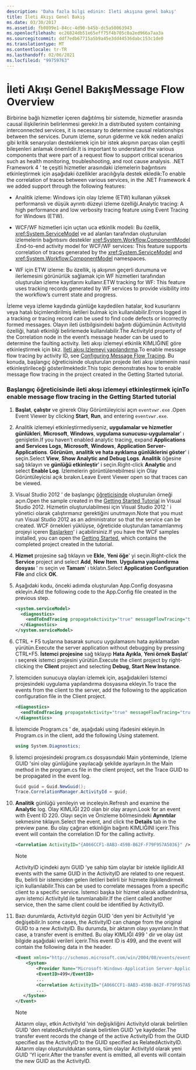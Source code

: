```yaml
---
description: 'Daha fazla bilgi edinin: Ileti akışına genel bakış'
title: İleti Akışı Genel Bakış
ms.date: 03/30/2017
ms.assetid: fb0899e1-84cc-4d90-b45b-dc5a50063943
ms.openlocfilehash: ec26824db51e65eff75f4b705c0a2ed966a7aa3a
ms.sourcegitcommit: ddf7edb67715a5b9a45e3dd44536dabc153c1de0
ms.translationtype: MT
ms.contentlocale: tr-TR
ms.lasthandoff: 02/06/2021
ms.locfileid: "99759763"
---
```

# <a name="message-flow-overview"></a><span data-ttu-id="4b65d-103">İleti Akışı Genel Bakış</span><span class="sxs-lookup"><span data-stu-id="4b65d-103">Message Flow Overview</span></span>

<span data-ttu-id="4b65d-104">Birbirine bağlı hizmetler içeren dağıtılmış bir sistemde, hizmetler arasında causal ilişkilerinin belirlenmesi gerekir.</span><span class="sxs-lookup"><span data-stu-id="4b65d-104">In a distributed system containing interconnected services, it is necessary to determine causal relationships between the services.</span></span> <span data-ttu-id="4b65d-105">Durum izleme, sorun giderme ve kök neden analizi gibi kritik senaryoları desteklemek için bir istek akışının parçası olan çeşitli bileşenleri anlamak önemlidir.</span><span class="sxs-lookup"><span data-stu-id="4b65d-105">It is important to understand the various components that were part of a request flow to support critical scenarios such as health monitoring, troubleshooting, and root cause analysis.</span></span> <span data-ttu-id="4b65d-106">.NET Framework 4 ' te çeşitli hizmetler arasındaki izlemelerin bağıntısını etkinleştirmek için aşağıdaki özellikler aracılığıyla destek ekledik:</span><span class="sxs-lookup"><span data-stu-id="4b65d-106">To enable the correlation of traces between various services, in the .NET Framework 4 we added support through the following features:</span></span>

- <span data-ttu-id="4b65d-107">Analitik izleme: Windows için olay Izleme (ETW) kullanan yüksek performanslı ve düşük ayrıntı düzeyi izleme özelliği.</span><span class="sxs-lookup"><span data-stu-id="4b65d-107">Analytic tracing: A high performance and low verbosity tracing feature using Event Tracing for Windows (ETW).</span></span>

- <span data-ttu-id="4b65d-108">WCF/WF hizmetleri için uçtan uca etkinlik modeli: Bu özellik, <xref:System.ServiceModel> ve ad alanları tarafından oluşturulan izlemelerin bağıntısını destekler <xref:System.Workflow.ComponentModel> .</span><span class="sxs-lookup"><span data-stu-id="4b65d-108">End-to-end activity model for WCF/WF services: This feature supports correlation of traces generated by the <xref:System.ServiceModel> and <xref:System.Workflow.ComponentModel> namespaces.</span></span>

- <span data-ttu-id="4b65d-109">WF için ETW izleme: Bu özellik, iş akışının geçerli durumuna ve ilerlemesini görünürlük sağlamak için WF hizmetleri tarafından oluşturulan izleme kayıtlarını kullanır.</span><span class="sxs-lookup"><span data-stu-id="4b65d-109">ETW tracking for WF: This feature uses tracking records generated by WF services to provide visibility into the workflow’s current state and progress.</span></span>

 <span data-ttu-id="4b65d-110">İzleme veya izleme kaydında günlüğe kaydedilen hatalar, kod kusurlarını veya hatalı biçimlendirilmiş iletileri bulmak için kullanılabilir.</span><span class="sxs-lookup"><span data-stu-id="4b65d-110">Errors logged in a tracking or tracing record can be used to find code defects or incorrectly formed messages.</span></span> <span data-ttu-id="4b65d-111">Olayın ileti üstbilgisindeki bağıntı düğümünün ActivityId özelliği, hatalı etkinliği belirlemede kullanılabilir.</span><span class="sxs-lookup"><span data-stu-id="4b65d-111">The ActivityId property of the Correlation node in the event’s message header can be used to determine the faulting activity.</span></span> <span data-ttu-id="4b65d-112">İleti akışı izlemeyi etkinlik KIMLIĞINE göre etkinleştirmek için bkz. [Ileti akışı Izlemeyi yapılandırma](./etw/configuring-message-flow-tracing.md).</span><span class="sxs-lookup"><span data-stu-id="4b65d-112">To enable message flow tracing by activity ID, see [Configuring Message Flow Tracing](./etw/configuring-message-flow-tracing.md).</span></span> <span data-ttu-id="4b65d-113">Bu konuda, başlangıç öğreticisinde oluşturulan projede ileti akışı izlemenin nasıl etkinleştirileceği gösterilmektedir.</span><span class="sxs-lookup"><span data-stu-id="4b65d-113">This topic demonstrates how to enable message flow tracing in the project created in the Getting Started tutorial.</span></span>

### <a name="to-enable-message-flow-tracing-in-the-getting-started-tutorial"></a><span data-ttu-id="4b65d-114">Başlangıç öğreticisinde ileti akışı izlemeyi etkinleştirmek için</span><span class="sxs-lookup"><span data-stu-id="4b65d-114">To enable message flow tracing in the Getting Started tutorial</span></span>

1. <span data-ttu-id="4b65d-115">**Başlat**, **çalıştır** ve girerek Olay Görüntüleyicisi açın `eventvwr.exe` .</span><span class="sxs-lookup"><span data-stu-id="4b65d-115">Open Event Viewer by clicking **Start**, **Run**, and entering `eventvwr.exe`.</span></span>

2. <span data-ttu-id="4b65d-116">Analitik izlemeyi etkinleştirmediyseniz, **uygulamalar ve hizmetler günlükleri**, **Microsoft**, **Windows**, **uygulama sunucusu-uygulamalar**' ı genişletin.</span><span class="sxs-lookup"><span data-stu-id="4b65d-116">If you haven’t enabled analytic tracing, expand **Applications and Services Logs**, **Microsoft**, **Windows**, **Application Server-Applications**.</span></span> <span data-ttu-id="4b65d-117">**Görünüm**, **analitik ve hata ayıklama günlüklerini göster**' i seçin.</span><span class="sxs-lookup"><span data-stu-id="4b65d-117">Select **View**, **Show Analytic and Debug Logs**.</span></span> <span data-ttu-id="4b65d-118">**Analitik** öğesine sağ tıklayın ve **günlüğü etkinleştir**' i seçin.</span><span class="sxs-lookup"><span data-stu-id="4b65d-118">Right-click **Analytic** and select **Enable Log**.</span></span> <span data-ttu-id="4b65d-119">İzlemelerin görüntülenebilmesi için Olay Görüntüleyicisi açık bırakın.</span><span class="sxs-lookup"><span data-stu-id="4b65d-119">Leave Event Viewer open so that traces can be viewed.</span></span>

3. <span data-ttu-id="4b65d-120">Visual Studio 2012 ' de başlangıç [öğreticisinde](../getting-started-tutorial.md) oluşturulan örneği açın.</span><span class="sxs-lookup"><span data-stu-id="4b65d-120">Open the sample created in the [Getting Started Tutorial](../getting-started-tutorial.md) in Visual Studio 2012.</span></span> <span data-ttu-id="4b65d-121">Hizmetin oluşturulabilmesi için Visual Studio 2012 ' i yönetici olarak çalıştırmanız gerektiğini unutmayın.</span><span class="sxs-lookup"><span data-stu-id="4b65d-121">Note that you must run Visual Studio 2012 as an administrator so that the service can be created.</span></span> <span data-ttu-id="4b65d-122">WCF örnekleri yüklüyse, öğreticide oluşturulan tamamlanmış projeyi içeren [Başlarken](../samples/getting-started-sample.md)' i açabilirsiniz.</span><span class="sxs-lookup"><span data-stu-id="4b65d-122">If you have the WCF samples installed, you can open the [Getting Started](../samples/getting-started-sample.md), which contains the completed project created in the tutorial.</span></span>

4. <span data-ttu-id="4b65d-123">**Hizmet** projesine sağ tıklayın ve **Ekle**, **Yeni öğe**' yi seçin.</span><span class="sxs-lookup"><span data-stu-id="4b65d-123">Right-click the **Service** project and select **Add**, **New Item**.</span></span> <span data-ttu-id="4b65d-124">**Uygulama yapılandırma dosyası** ' nı seçin ve **Tamam**' ı tıklatın.</span><span class="sxs-lookup"><span data-stu-id="4b65d-124">Select **Application Configuration File** and click **OK**.</span></span>

5. <span data-ttu-id="4b65d-125">Aşağıdaki kodu, önceki adımda oluşturulan App.Config dosyasına ekleyin.</span><span class="sxs-lookup"><span data-stu-id="4b65d-125">Add the following code to the App.Config file created in the previous step.</span></span>

    ```xml
    <system.serviceModel>
      <diagnostics>
        <endToEndTracing propagateActivity="true" messageFlowTracing="true"/>
      </diagnostics>
    </system.serviceModel>
    ```

6. <span data-ttu-id="4b65d-126">CTRL + F5 tuşlarına basarak sunucu uygulamasını hata ayıklamadan yürütün.</span><span class="sxs-lookup"><span data-stu-id="4b65d-126">Execute the server application without debugging by pressing CTRL+F5.</span></span> <span data-ttu-id="4b65d-127">**İstemci projesine** sağ tıklayıp **Hata Ayıkla**, **Yeni örnek Başlat**' ı seçerek istemci projesini yürütün.</span><span class="sxs-lookup"><span data-stu-id="4b65d-127">Execute the client project by right-clicking the **Client** project and selecting **Debug**, **Start New Instance**.</span></span>

7. <span data-ttu-id="4b65d-128">İstemciden sunucuya olayları izlemek için, aşağıdakileri Istemci projesindeki uygulama yapılandırma dosyasına ekleyin.</span><span class="sxs-lookup"><span data-stu-id="4b65d-128">To trace the events from the client to the server, add the following to the application configuration file in the Client project.</span></span>

    ```xml
    <diagnostics>
      <endToEndTracing propagateActivity="true" messageFlowTracing="true"/>
    </diagnostics>
    ```

8. <span data-ttu-id="4b65d-129">İstemcide Program.cs ' de, aşağıdaki using ifadesini ekleyin.</span><span class="sxs-lookup"><span data-stu-id="4b65d-129">In Program.cs in the client, add the following Using statement.</span></span>

    ```csharp
    using System.Diagnostics;
    ```

9. <span data-ttu-id="4b65d-130">İstemci projesindeki program.cs dosyasındaki Main yönteminde, Izleme GUID 'sini olay günlüğüne yayılacağı şekilde ayarlayın.</span><span class="sxs-lookup"><span data-stu-id="4b65d-130">In the Main method in the program.cs file in the client project, set the Trace GUID to be propagated in the event log.</span></span>

    ```csharp
    Guid guid = Guid.NewGuid();
    Trace.CorrelationManager.ActivityId = guid;
    ```

10. <span data-ttu-id="4b65d-131">**Analitik** günlüğü yenileyin ve inceleyin.</span><span class="sxs-lookup"><span data-stu-id="4b65d-131">Refresh and examine the **Analytic**  log.</span></span>  <span data-ttu-id="4b65d-132">Olay KIMLIĞI 220 olan bir olay arayın.</span><span class="sxs-lookup"><span data-stu-id="4b65d-132">Look for an event with Event ID 220.</span></span>  <span data-ttu-id="4b65d-133">Olayı seçin ve Önizleme bölmesindeki **Ayrıntılar** sekmesine tıklayın.</span><span class="sxs-lookup"><span data-stu-id="4b65d-133">Select the event, and click the **Details** tab in the preview pane.</span></span> <span data-ttu-id="4b65d-134">Bu olay çağıran etkinliğin bağıntı KIMLIĞINI içerir.</span><span class="sxs-lookup"><span data-stu-id="4b65d-134">This event will contain the correlation ID for the calling activity.</span></span>

    ```xml
    <Correlation ActivityID="{A066CCF1-8AB3-459B-B62F-F79F957A5036}" />
    ```

    > [!NOTE]
    > <span data-ttu-id="4b65d-135">ActivityID içindeki aynı GUID 'ye sahip tüm olaylar bir istekle ilgilidir.</span><span class="sxs-lookup"><span data-stu-id="4b65d-135">All events with the same GUID in the ActivityID are related to one request.</span></span> <span data-ttu-id="4b65d-136">Bu, belirli bir istemciden gelen iletileri belirli bir hizmete ilişkilendirmek için kullanılabilir.</span><span class="sxs-lookup"><span data-stu-id="4b65d-136">This can be used to correlate messages from a specific client to a specific service.</span></span> <span data-ttu-id="4b65d-137">İstemci başka bir hizmet olarak adlandırılrsa, aynı istemci ActivityId ile tanımlanabilir.</span><span class="sxs-lookup"><span data-stu-id="4b65d-137">If the client called another service, then the same client could be identified by ActivityID.</span></span>

11. <span data-ttu-id="4b65d-138">Bazı durumlarda, ActivityId özgün GUID 'den yeni bir ActivityId 'ye değişebilir.</span><span class="sxs-lookup"><span data-stu-id="4b65d-138">In some cases, the ActivityID can change from the original GUID to a new ActivityID.</span></span> <span data-ttu-id="4b65d-139">Bu durumda, bir aktarım olayı yayınlanır.</span><span class="sxs-lookup"><span data-stu-id="4b65d-139">In that case, a transfer event is emitted.</span></span> <span data-ttu-id="4b65d-140">Bu olay KIMLIĞI 499 ' dir ve olay üst bilgide aşağıdaki verileri içerir.</span><span class="sxs-lookup"><span data-stu-id="4b65d-140">This event ID is 499, and the event will contain the following data in the header.</span></span>

    ```xml
    <Event xmlns="http://schemas.microsoft.com/win/2004/08/events/event">
        <System>
            <Provider Name="Microsoft-Windows-Application Server-Applications" Guid="{c651f5f6-1c0d-492e-8ae1-b4efd7c9d503}" />
            <EventID>499</EventID>
            ...
            <Correlation ActivityID="{A066CCF1-8AB3-459B-B62F-F79F957A5036}" RelatedActivityID="{85FC0930-9C49-42DA-804B-A7368104BD1B}" />
            ...
       </System>
    </Event>
    ```

    > [!NOTE]
    > <span data-ttu-id="4b65d-141">Aktarım olayı, etkin ActivityId 'nin değişikliğini ActivityId olarak belirtilen GUID 'den relatedActivityId olarak belirtilen GUID 'ye kaydeder.</span><span class="sxs-lookup"><span data-stu-id="4b65d-141">The transfer event records the change of the active ActivityID from the GUID specified as the ActivityID to the GUID specified as RelatedActivityID.</span></span> <span data-ttu-id="4b65d-142">Aktarım olayı oluşturulduktan sonra, tüm olaylar ActivityId olarak yeni GUID 'YI içerir.</span><span class="sxs-lookup"><span data-stu-id="4b65d-142">After the transfer event is emitted, all events will contain the new GUID as the ActivityID.</span></span>

